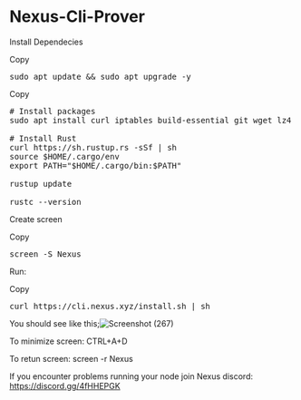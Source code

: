 # Nexus-Cli-Prover

Install Dependecies

<clipboard-copy for="textToCopy">Copy</clipboard-copy>
<pre id="textToCopy">sudo apt update && sudo apt upgrade -y</pre>

<clipboard-copy for="textToCopy">Copy</clipboard-copy>
<pre id="textToCopy"># Install packages
sudo apt install curl iptables build-essential git wget lz4 jq make gcc nano automake autoconf tmux htop nvme-cli pkg-config libssl-dev libleveldb-dev tar clang bsdmainutils ncdu unzip libleveldb-dev  -y

# Install Rust
curl https://sh.rustup.rs -sSf | sh
source $HOME/.cargo/env
export PATH="$HOME/.cargo/bin:$PATH"

rustup update

rustc --version</pre>

Create screen

<clipboard-copy for="textToCopy">Copy</clipboard-copy>
<pre id="textToCopy">screen -S Nexus</pre>

Run:

<clipboard-copy for="textToCopy">Copy</clipboard-copy>
<pre id="textToCopy">curl https://cli.nexus.xyz/install.sh | sh</pre>

You should see like this;![Screenshot (267)](https://github.com/user-attachments/assets/fd8237e1-9607-4ca2-a015-72041555127a)

To minimize screen: CTRL+A+D

To retun screen: screen -r Nexus

If you encounter problems running your node join Nexus discord: https://discord.gg/4fHHEPGK
